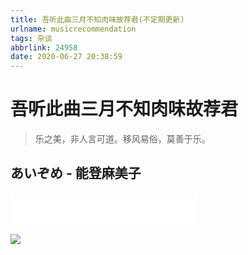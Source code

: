 ```yaml
---
title: 吾听此曲三月不知肉味故荐君(不定期更新)
urlname: musicrecommendation
tags: 杂谈
abbrlink: 24958
date: 2020-06-27 20:38:59
---
```


# 吾听此曲三月不知肉味故荐君

> 乐之美，非人言可道。移风易俗，莫善于乐。

## あいぞめ - 能登麻美子

<iframe frameborder="no" border="0" marginwidth="0" marginheight="0" width=298 height=52 src="//music.163.com/outchain/player?type=2&id=532936&auto=0&height=32"></iframe>

![](0.jpg)

